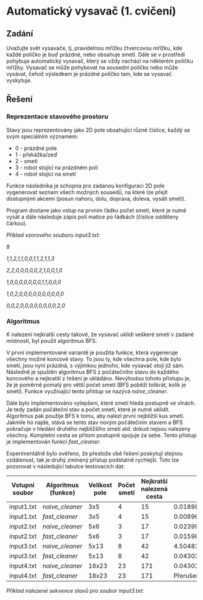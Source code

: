 # Automatický vysavač (1. cvičení)

## Zadání
Uvažujte svět vysavače, tj. pravidelnou mřížku čtvercovou mřížku, kde každé políčko je
buď prázdné, nebo obsahuje smetí. Dále se v prostředí pohybuje automatický vysavač, který
se vždy nachází na některém políčku mřížky. Vysavač se může pohybovat na sousední políčko
nebo může vysávat, čehož výsledkem je prázdné políčko tam, kde se vysavač vyskytuje.

## Řešení

### Reprezentace stavového prostoru

Stavy jsou reprezentovány jako 2D pole obsahující různé číslice, každý se svým speciálním významem:
* 0 - prázdné pole
* 1 - překážka/zeď
* 2 - smetí
* 3 - robot stojící na prázdném poli
* 4 - robot stojící na smetí

Funkce následníka je schopna pro zadanou konfiguraci 2D pole vygenerovat seznam všech možných sousedů, na které lze přejít dostupnými akcemi (posun nahoru, dolu, doprava, doleva, vysátí smetí).

Program dostane jako vstup na prvním řádku počet smetí, které je nutné vysát a dále následuje zápis polí matice po řádkách (číslice odděleny čárkou).

*Příklad vzorového souboru input3.txt:*

*8*

*1,1,2,1,1,0,0,1,1,2,1,1,3*

*2,2,0,0,0,0,0,2,1,0,0,1,0*

*1,0,0,0,0,0,0,0,1,1,0,0,0*

*1,0,2,0,0,0,0,0,0,0,0,0,0*

*0,0,2,0,0,0,0,0,0,0,0,2,0*       

### Algoritmus

K nalezení nejkratší cesty takové, že vysavač uklidí veškeré smetí v zadané místnosti, byl použit algoritmus BFS.

V první implementované variantě je použita funkce, která vygeneruje všechny možné koncové stavy. To jsou ty, kde všechna pole, kde bylo smetí, jsou nyní prázdná, s výjimkou jednoho, kde vysavač stojí již sám. Následně je spuštěn algoritmus BFS z počátečního stavu do každého koncového a nejkratší z řešení je ukládáno. Nevýhodou tohoto přístupu je, že je poměrně pomalý pro větší počet smetí (BFS poběží tolikrát, kolik je smetí). Funkce využívající tento přístup se nazývá *naive_cleaner*.

Dále bylo implementováno vylepšení, které smetí hledá postupně ve vlnách. Je tedy zadán počáteční stav a počet smetí, které je nutné uklidit. Algoritmus pak použije BFS k tomu, aby nalezl první nejbližší kus smetí. Jakmile ho najde, stává se tento stav novým počátečním stavem a BFS pokračuje v hledání druhého nejbližšího smetí atd. dokud nejsou nalezeny všechny. Kompletní cesta se přitom postupně spojuje za sebe. Tento přístup je implementován funkcí *fast_cleaner*. 

Experimentálně bylo ověřeno, že přestože obě řešení poskytují stejnou vzdálenost, tak je druhý zmínený přístup podstatně rychlejší. Toto lze pozorovat v následující tabulce testovacích dat:

| Vstupní soubor | Algoritmus (funkce) | Velikost pole | Počet smetí | Nejkratší nalezená cesta   | CPU čas |
|-------|----------|-------------|----------------|-------------|----------------|
| input1.txt | *naive_cleaner* | 3x5 | 4 | 15  | 0.018980979919433594 |
| input1.txt | *fast_cleaner*  | 3x5 | 4 | 15  | 0.008963584899902344 |
| input2.txt | *naive_cleaner* | 5x6 | 3 | 17  | 0.023996353149414062 |
| input2.txt | *fast_cleaner*  | 5x6 | 3 | 17  | 0.01598501205444336 |
| input3.txt | *naive_cleaner* | 5x13 | 8 | 42  | 4.504834890365601 |
| input3.txt | *fast_cleaner*  | 5x13 | 8 | 42  | 0.04303121566772461 | 
| input4.txt | *naive_cleaner* | 18x23 | 23 | 171 | 0.04303121566772461 |
| input4.txt | *fast_cleaner*  | 18x23 | 23 | 171 | Přerušeno po 10 minutách |

*Příklad nalezené sekvence stavů pro soubor input3.txt:*


